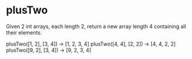 # plusTwo


Given 2 int arrays, each length 2, return a new array length 4 containing all their elements.


plusTwo([1, 2], [3, 4]) → [1, 2, 3, 4]
plusTwo([4, 4], [2, 2]) → [4, 4, 2, 2]
plusTwo([9, 2], [3, 4]) → [9, 2, 3, 4]